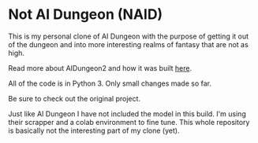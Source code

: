 # Not AI Dungeon (NAID)

This is my personal clone of AI Dungeon with the purpose of getting it out of the dungeon and into more interesting realms of fantasy that are not as high.

Read more about AIDungeon2 and how it was built [here](https://pcc.cs.byu.edu/2019/11/21/ai-dungeon-2-creating-infinitely-generated-text-adventures-with-deep-learning-language-models/).

All of the code is in Python 3. Only small changes made so far.

Be sure to check out the original project.

Just like AI Dungeon I have not included the model in this build. I'm using their scrapper and a colab environment to fine tune. This whole repository is basically not the interesting part of my clone (yet).
